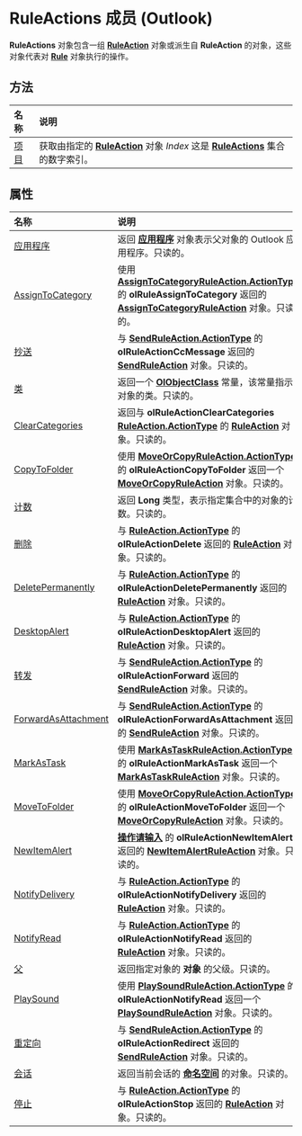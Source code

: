 
# RuleActions 成员 (Outlook)


 **RuleActions** 对象包含一组 **[RuleAction](6451788f-e5ed-239c-a34d-b564b52d8955.md)** 对象或派生自 **RuleAction** 的对象，这些对象代表对 **[Rule](ea2ddbcc-fd65-a636-c6da-79950033f385.md)** 对象执行的操作。


## 方法



|**名称**|**说明**|
|:-----|:-----|
|[项目](d37a3f0c-0273-e4c2-21e5-661484244671.md)|获取由指定的 **[RuleAction](6451788f-e5ed-239c-a34d-b564b52d8955.md)** 对象 _Index_ 这是 **[RuleActions](82ba76cd-86a4-3372-cb51-2df1d58c8b71.md)** 集合的数字索引。|

## 属性



|**名称**|**说明**|
|:-----|:-----|
|[应用程序](001f7719-084b-2b80-6660-097b5a47c433.md)|返回 **[应用程序](797003e7-ecd1-eccb-eaaf-32d6ddde8348.md)** 对象表示父对象的 Outlook 应用程序。只读的。|
|[AssignToCategory](7780487b-3dd4-6143-2250-2109872b6192.md)|使用 **[AssignToCategoryRuleAction.ActionType](bef50a28-967e-7336-ef0b-2e8edb843c0d.md)** 的 **olRuleAssignToCategory** 返回的 **[AssignToCategoryRuleAction](402f4742-72ba-2559-4e4c-e2b8248cd7f6.md)** 对象。只读的。|
|[抄送](edbaaf74-cfd2-304b-61f3-8d12a621239c.md)|与 **[SendRuleAction.ActionType](07b46194-32b4-f04f-d18e-d4b7f3db8f07.md)** 的 **olRuleActionCcMessage** 返回的 **[SendRuleAction](4ea8f519-8bb3-b0bf-9742-8a492e7ffff7.md)** 对象。只读的。|
|[类](99e959aa-7081-aca3-7415-827c6bc3bf64.md)|返回一个 **[OlObjectClass](33d724b3-df3c-2a7f-a80f-93b66d96f588.md)** 常量，该常量指示对象的类。只读的。|
|[ClearCategories](db594b52-1700-67a7-8445-338f7df254e9.md)|返回与 **olRuleActionClearCategories** **[RuleAction.ActionType](5701cd66-2f45-ae24-12b8-fc5e27bf8742.md)** 的 **[RuleAction](6451788f-e5ed-239c-a34d-b564b52d8955.md)** 对象。只读的。|
|[CopyToFolder](6e5c0ea8-6287-2904-c8d8-b3c6b5f7cb24.md)|使用 **[MoveOrCopyRuleAction.ActionType](204bef7d-a19a-abd1-d494-23c33aa9f145.md)** 的 **olRuleActionCopyToFolder** 返回一个 **[MoveOrCopyRuleAction](db951ad8-0d05-1696-acf4-c1da4fbdee33.md)** 对象。只读的。|
|[计数](91b4425f-0e17-fff1-0d9c-1697b205ff2a.md)|返回 **Long** 类型，表示指定集合中的对象的计数。只读的。|
|[删除](eb219d46-64c2-650c-ad39-e049ef33160f.md)|与 **[RuleAction.ActionType](5701cd66-2f45-ae24-12b8-fc5e27bf8742.md)** 的 **olRuleActionDelete** 返回的 **[RuleAction](6451788f-e5ed-239c-a34d-b564b52d8955.md)** 对象。只读的。|
|[DeletePermanently](fbd19516-c599-b7e6-cdd3-0c182d32b216.md)|与 **[RuleAction.ActionType](5701cd66-2f45-ae24-12b8-fc5e27bf8742.md)** 的 **olRuleActionDeletePermanently** 返回的 **[RuleAction](6451788f-e5ed-239c-a34d-b564b52d8955.md)** 对象。只读的。|
|[DesktopAlert](700c3e5a-ebb1-3cfe-e27d-eea305c27143.md)|与 **[RuleAction.ActionType](5701cd66-2f45-ae24-12b8-fc5e27bf8742.md)** 的 **olRuleActionDesktopAlert** 返回的 **[RuleAction](6451788f-e5ed-239c-a34d-b564b52d8955.md)** 对象。只读的。|
|[转发](48315808-5ef7-3262-a305-5b659986e7a8.md)|与 **[SendRuleAction.ActionType](07b46194-32b4-f04f-d18e-d4b7f3db8f07.md)** 的 **olRuleActionForward** 返回的 **[SendRuleAction](4ea8f519-8bb3-b0bf-9742-8a492e7ffff7.md)** 对象。只读的。|
|[ForwardAsAttachment](9e2eb736-35d9-b17e-8d6d-c5105388f513.md)|与 **[SendRuleAction.ActionType](07b46194-32b4-f04f-d18e-d4b7f3db8f07.md)** 的 **olRuleActionForwardAsAttachment** 返回的 **[SendRuleAction](4ea8f519-8bb3-b0bf-9742-8a492e7ffff7.md)** 对象。只读的。|
|[MarkAsTask](9dd48e1a-d780-0923-11b0-e980c1fe19ab.md)|使用 **[MarkAsTaskRuleAction.ActionType](d05f10cb-5c5d-37e5-1d6e-a5e4147bd1b3.md)** 的 **olRuleActionMarkAsTask** 返回一个 **[MarkAsTaskRuleAction](639d9242-7387-2b25-9d0f-f7a14cf16790.md)** 对象。只读的。|
|[MoveToFolder](6d9c577d-e022-72fc-45f2-bdda7a8761de.md)|使用 **[MoveOrCopyRuleAction.ActionType](204bef7d-a19a-abd1-d494-23c33aa9f145.md)** 的 **olRuleActionMoveToFolder** 返回一个 **[MoveOrCopyRuleAction](db951ad8-0d05-1696-acf4-c1da4fbdee33.md)** 对象。只读的。|
|[NewItemAlert](01de8523-7617-c3df-39c6-395f85eda57f.md)|**[操作请输入](e6cb9c35-48c3-f7fe-cfed-4eb45cb83149.md)** 的 **olRuleActionNewItemAlert** 返回的 **[NewItemAlertRuleAction](01d30816-50aa-ff23-69a0-4aa627b3d7e4.md)** 对象。只读的。|
|[NotifyDelivery](fd5e3831-6181-8452-10e5-17ff48d54ba7.md)|与 **[RuleAction.ActionType](5701cd66-2f45-ae24-12b8-fc5e27bf8742.md)** 的 **olRuleActionNotifyDelivery** 返回的 **[RuleAction](6451788f-e5ed-239c-a34d-b564b52d8955.md)** 对象。只读的。|
|[NotifyRead](922a1ea7-8992-0387-e4e1-2e74d6a2cf2a.md)|与 **[RuleAction.ActionType](5701cd66-2f45-ae24-12b8-fc5e27bf8742.md)** 的 **olRuleActionNotifyRead** 返回的 **[RuleAction](6451788f-e5ed-239c-a34d-b564b52d8955.md)** 对象。只读的。|
|[父](697b3625-f184-b6d7-9788-bf74377d636b.md)|返回指定对象的 **对象** 的父级。只读的。|
|[PlaySound](43a79f2d-9e7b-7053-6901-40e815220ac0.md)|使用 **[PlaySoundRuleAction.ActionType](f3b2ec1d-9b8b-64b8-cc02-9d1aec8fd764.md)** 的 **olRuleActionNotifyRead** 返回一个 **[PlaySoundRuleAction](6a7a1f78-640e-8ffc-558c-c26b87638d64.md)** 对象。只读的。|
|[重定向](a8e13e82-43c5-168a-0334-386fd02489f8.md)|与 **[SendRuleAction.ActionType](07b46194-32b4-f04f-d18e-d4b7f3db8f07.md)** 的 **olRuleActionRedirect** 返回的 **[SendRuleAction](4ea8f519-8bb3-b0bf-9742-8a492e7ffff7.md)** 对象。只读的。|
|[会话](10b906a5-421c-e858-f8f1-561818425f0a.md)|返回当前会话的 **[命名空间](f0dcaa19-07f5-5d42-a3bf-2e42b7885644.md)** 的对象。只读的。|
|[停止](62157e66-dc87-b12e-444d-864d34f4211f.md)|与 **[RuleAction.ActionType](5701cd66-2f45-ae24-12b8-fc5e27bf8742.md)** 的 **olRuleActionStop** 返回的 **[RuleAction](6451788f-e5ed-239c-a34d-b564b52d8955.md)** 对象。只读的。|
